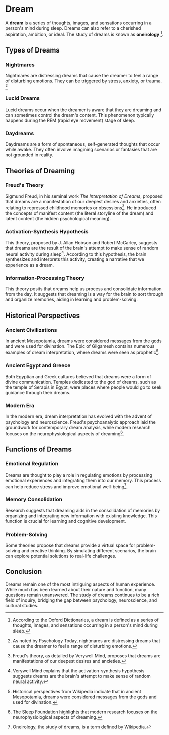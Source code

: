 # Dream

A **dream** is a series of thoughts, images, and sensations occurring in a person's mind during sleep. Dreams can also refer to a cherished aspiration, ambition, or ideal. The study of dreams is known as **oneirology** [^1].

## Types of Dreams

### Nightmares

Nightmares are distressing dreams that cause the dreamer to feel a range of disturbing emotions. They can be triggered by stress, anxiety, or trauma. [^2]

### Lucid Dreams

Lucid dreams occur when the dreamer is aware that they are dreaming and can sometimes control the dream's content. This phenomenon typically happens during the REM (rapid eye movement) stage of sleep.

### Daydreams

Daydreams are a form of spontaneous, self-generated thoughts that occur while awake. They often involve imagining scenarios or fantasies that are not grounded in reality.

## Theories of Dreaming

### Freud's Theory

Sigmund Freud, in his seminal work _The Interpretation of Dreams_, proposed that dreams are a manifestation of our deepest desires and anxieties, often relating to repressed childhood memories or obsessions[^3]. He introduced the concepts of manifest content (the literal storyline of the dream) and latent content (the hidden psychological meaning).

### Activation-Synthesis Hypothesis

This theory, proposed by J. Allan Hobson and Robert McCarley, suggests that dreams are the result of the brain's attempt to make sense of random neural activity during sleep[^4]. According to this hypothesis, the brain synthesizes and interprets this activity, creating a narrative that we experience as a dream.

### Information-Processing Theory

This theory posits that dreams help us process and consolidate information from the day. It suggests that dreaming is a way for the brain to sort through and organize memories, aiding in learning and problem-solving.

## Historical Perspectives

### Ancient Civilizations

In ancient Mesopotamia, dreams were considered messages from the gods and were used for divination. The Epic of Gilgamesh contains numerous examples of dream interpretation, where dreams were seen as prophetic[^5].

### Ancient Egypt and Greece

Both Egyptian and Greek cultures believed that dreams were a form of divine communication. Temples dedicated to the god of dreams, such as the temple of Serapis in Egypt, were places where people would go to seek guidance through their dreams.

### Modern Era

In the modern era, dream interpretation has evolved with the advent of psychology and neuroscience. Freud's psychoanalytic approach laid the groundwork for contemporary dream analysis, while modern research focuses on the neurophysiological aspects of dreaming[^6].

## Functions of Dreams

### Emotional Regulation

Dreams are thought to play a role in regulating emotions by processing emotional experiences and integrating them into our memory. This process can help reduce stress and improve emotional well-being[^7].

### Memory Consolidation

Research suggests that dreaming aids in the consolidation of memories by organizing and integrating new information with existing knowledge. This function is crucial for learning and cognitive development.

### Problem-Solving

Some theories propose that dreams provide a virtual space for problem-solving and creative thinking. By simulating different scenarios, the brain can explore potential solutions to real-life challenges.

## Conclusion

Dreams remain one of the most intriguing aspects of human experience. While much has been learned about their nature and function, many questions remain unanswered. The study of dreams continues to be a rich field of inquiry, bridging the gap between psychology, neuroscience, and cultural studies.

[^1]: According to the Oxford Dictionaries, a dream is defined as a series of thoughts, images, and sensations occurring in a person's mind during sleep.

[^2]: As noted by Psychology Today, nightmares are distressing dreams that cause the dreamer to feel a range of disturbing emotions.

[^3]: Freud's theory, as detailed by Verywell Mind, proposes that dreams are manifestations of our deepest desires and anxieties.

[^4]: Verywell Mind explains that the activation-synthesis hypothesis suggests dreams are the brain's attempt to make sense of random neural activity.

[^5]: Historical perspectives from Wikipedia indicate that in ancient Mesopotamia, dreams were considered messages from the gods and used for divination.

[^6]: The Sleep Foundation highlights that modern research focuses on the neurophysiological aspects of dreaming.

[^7]: Oneirology, the study of dreams, is a term defined by Wikipedia.
